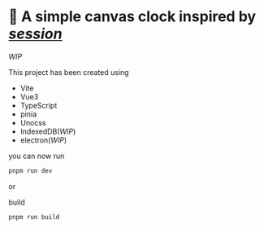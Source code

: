 # 🚀 A simple canvas clock inspired by [_session_](https://www.stayinsession.com/)

_WIP_

This project has been created using

- Vite
- Vue3
- TypeScript
- pinia
- Unocss
- IndexedDB(_WIP_)
- electron(_WIP_)

you can now run

```bash
pnpm run dev
```

or

build

```bash
pnpm run build
```
